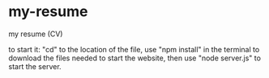 # my-resume
my resume (CV)

to start it:
  "cd" to the location of the file,
  use "npm install" in the terminal to download the files needed to start the website,
  then use "node server.js" to start the server.
